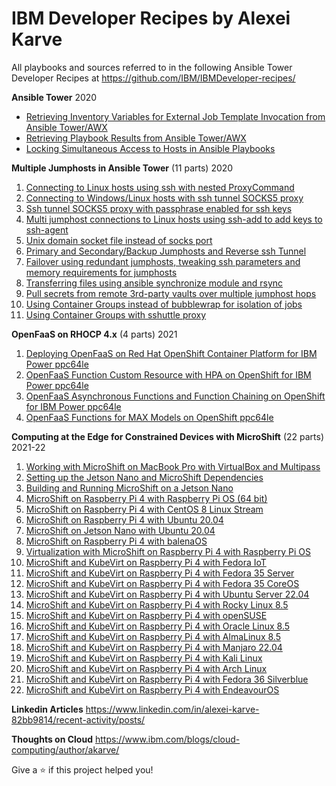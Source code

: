 IBM Developer Recipes by Alexei Karve
=====================================
All playbooks and sources referred to in the following Ansible Tower Developer Recipes at https://github.com/IBM/IBMDeveloper-recipes/

**Ansible Tower** 2020
- [Retrieving Inventory Variables for External Job Template Invocation from Ansible Tower/AWX](https://github.com/IBM/IBMDeveloper-recipes/blob/main/retrieving-inventory-variables-for-external-job-template-invocation-from-ansible-tower-awx/index.md)
- [Retrieving Playbook Results from Ansible Tower/AWX](https://github.com/IBM/IBMDeveloper-recipes/blob/main/retrieving-playbook-results-from-ansible-tower-awx/index.md)
- [Locking Simultaneous Access to Hosts in Ansible Playbooks](https://github.com/IBM/IBMDeveloper-recipes/blob/main/locking-simultaneous-access-to-hosts-in-ansible-playbooks/index.md)

**Multiple Jumphosts in Ansible Tower** (11 parts) 2020
1. [Connecting to Linux hosts using ssh with nested ProxyCommand](https://github.com/IBM/IBMDeveloper-recipes/blob/main/multiple-jumphosts-in-ansible-tower-part-1/index.md)
2. [Connecting to Windows/Linux hosts with ssh tunnel SOCKS5 proxy](https://github.com/IBM/IBMDeveloper-recipes/blob/main/multiple-jumphosts-in-ansible-tower-part-2/index.md)
3. [Ssh tunnel SOCKS5 proxy with passphrase enabled for ssh keys](https://github.com/IBM/IBMDeveloper-recipes/blob/main/multiple-jumphosts-in-ansible-tower-part-3/index.md)
4. [Multi jumphost connections to Linux hosts using ssh-add to add keys to ssh-agent](https://github.com/IBM/IBMDeveloper-recipes/blob/main/multiple-jumphosts-in-ansible-tower-part-4/index.md)
5. [Unix domain socket file instead of socks port](https://github.com/IBM/IBMDeveloper-recipes/blob/main/multiple-jumphosts-in-ansible-tower-part-5/index.md)
6. [Primary and Secondary/Backup Jumphosts and Reverse ssh Tunnel](https://github.com/IBM/IBMDeveloper-recipes/blob/main/multiple-jumphosts-in-ansible-tower-part-6/index.md)
7. [Failover using redundant jumphosts, tweaking ssh parameters and memory requirements for jumphosts](https://github.com/IBM/IBMDeveloper-recipes/blob/main/multiple-jumphosts-in-ansible-tower-part-7/index.md)
8. [Transferring files using ansible synchronize module and rsync](https://github.com/IBM/IBMDeveloper-recipes/blob/main/multiple-jumphosts-in-ansible-tower-part-8/index.md)
9. [Pull secrets from remote 3rd-party vaults over multiple jumphost hops](https://github.com/IBM/IBMDeveloper-recipes/blob/main/multiple-jumphosts-in-ansible-tower-part-9/index.md)
10. [Using Container Groups instead of bubblewrap for isolation of jobs](https://github.com/IBM/IBMDeveloper-recipes/blob/main/multiple-jumphosts-in-ansible-tower-part-10/index.md)
11. [Using Container Groups with sshuttle proxy](https://github.com/IBM/IBMDeveloper-recipes/blob/main/multiple-jumphosts-in-ansible-tower-part-11/index.md)

**OpenFaaS on RHOCP 4.x** (4 parts) 2021
1. [Deploying OpenFaaS on Red Hat OpenShift Container Platform for IBM Power ppc64le](https://community.ibm.com/community/user/cloud/blogs/alexei-karve/2021/07/06/openfaas-on-rhocp-1)
2. [OpenFaaS Function Custom Resource with HPA on OpenShift for IBM Power ppc64le](https://community.ibm.com/community/user/cloud/blogs/alexei-karve/2021/07/06/openfaas-on-rhocp-2)
3. [OpenFaaS Asynchronous Functions and Function Chaining on OpenShift for IBM Power ppc64le](https://community.ibm.com/community/user/cloud/blogs/alexei-karve/2021/07/12/openfaas-on-rhocp-3)
4. [OpenFaaS Functions for MAX Models on OpenShift ppc64le](https://community.ibm.com/community/user/cloud/blogs/alexei-karve/2021/08/09/openfaas-on-rhocp-4)

**Computing at the Edge for Constrained Devices with MicroShift** (22 parts) 2021-22
1. [Working with MicroShift on MacBook Pro with VirtualBox and Multipass](https://community.ibm.com/community/user/cloud/blogs/alexei-karve/2021/11/23/microshift-1)
2. [Setting up the Jetson Nano and MicroShift Dependencies](https://community.ibm.com/community/user/cloud/blogs/alexei-karve/2021/11/23/microshift-2)
3. [Building and Running MicroShift on a Jetson Nano](https://community.ibm.com/community/user/cloud/blogs/alexei-karve/2021/11/23/microshift-3)
4. [MicroShift on Raspberry Pi 4 with Raspberry Pi OS (64 bit)](https://community.ibm.com/community/user/cloud/blogs/alexei-karve/2021/11/28/microshift-4)
5. [MicroShift on Raspberry Pi 4 with CentOS 8 Linux Stream](https://community.ibm.com/community/user/cloud/blogs/alexei-karve/2021/12/04/microshift-5)
6. [MicroShift on Raspberry Pi 4 with Ubuntu 20.04](https://community.ibm.com/community/user/cloud/blogs/alexei-karve/2021/12/18/microshift-6)
7. [MicroShift on Jetson Nano with Ubuntu 20.04](https://community.ibm.com/community/user/cloud/blogs/alexei-karve/2021/12/18/microshift-7)
8. [MicroShift on Raspberry Pi 4 with balenaOS](https://community.ibm.com/community/user/cloud/blogs/alexei-karve/2022/01/03/microshift-8)
9. [Virtualization with MicroShift on Raspberry Pi 4 with Raspberry Pi OS](https://community.ibm.com/community/user/cloud/blogs/alexei-karve/2022/03/02/microshift-9)
10. [MicroShift and KubeVirt on Raspberry Pi 4 with Fedora IoT](https://community.ibm.com/community/user/cloud/blogs/alexei-karve/2022/03/07/microshift-10)
11. [MicroShift and KubeVirt on Raspberry Pi 4 with Fedora 35 Server](https://community.ibm.com/community/user/cloud/blogs/alexei-karve/2022/03/07/microshift-11)
12. [MicroShift and KubeVirt on Raspberry Pi 4 with Fedora 35 CoreOS](https://community.ibm.com/community/user/cloud/blogs/alexei-karve/2022/04/17/microshift-12)
13. [MicroShift and KubeVirt on Raspberry Pi 4 with Ubuntu Server 22.04](https://community.ibm.com/community/user/cloud/blogs/alexei-karve/2022/04/17/microshift-13)
14. [MicroShift and KubeVirt on Raspberry Pi 4 with Rocky Linux 8.5](https://community.ibm.com/community/user/cloud/blogs/alexei-karve/2022/04/24/microshift-14)
15. [MicroShift and KubeVirt on Raspberry Pi 4 with openSUSE](https://community.ibm.com/community/user/cloud/blogs/alexei-karve/2022/05/08/microshift-15)
16. [MicroShift and KubeVirt on Raspberry Pi 4 with Oracle Linux 8.5](https://community.ibm.com/community/user/cloud/blogs/alexei-karve/2022/05/13/microshift-16)
17. [MicroShift and KubeVirt on Raspberry Pi 4 with AlmaLinux 8.5](https://community.ibm.com/community/user/cloud/blogs/alexei-karve/2022/05/17/microshift-17)
18. [MicroShift and KubeVirt on Raspberry Pi 4 with Manjaro 22.04](https://community.ibm.com/community/user/cloud/blogs/alexei-karve/2022/05/26/microshift-18)
19. [MicroShift and KubeVirt on Raspberry Pi 4 with Kali Linux](https://community.ibm.com/community/user/cloud/blogs/alexei-karve/2022/05/30/microshift-19)
20. [MicroShift and KubeVirt on Raspberry Pi 4 with Arch Linux](https://community.ibm.com/community/user/cloud/blogs/alexei-karve/2022/05/30/microshift-20)
21. [MicroShift and KubeVirt on Raspberry Pi 4 with Fedora 36 Silverblue](https://community.ibm.com/community/user/cloud/blogs/alexei-karve/2022/06/20/microshift-21)
22. [MicroShift and KubeVirt on Raspberry Pi 4 with EndeavourOS](https://community.ibm.com/community/user/cloud/blogs/alexei-karve/2022/06/27/microshift-22)

**Linkedin Articles** https://www.linkedin.com/in/alexei-karve-82bb9814/recent-activity/posts/

**Thoughts on Cloud** https://www.ibm.com/blogs/cloud-computing/author/akarve/


Give a ⭐️ if this project helped you!
